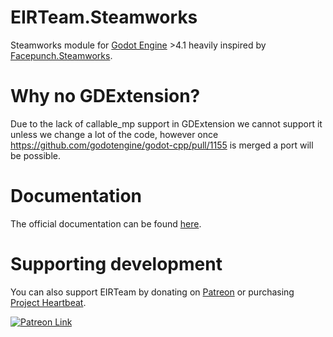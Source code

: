 # EIRTeam.Steamworks

Steamworks module for [Godot Engine](https://godotengine.org) >4.1 heavily inspired by [Facepunch.Steamworks](https://github.com/Facepunch/Facepunch.Steamworks).

# Why no GDExtension?

Due to the lack of callable_mp support in GDExtension we cannot support it unless we change a lot of the code, however once https://github.com/godotengine/godot-cpp/pull/1155 is merged a port will be possible.

# Documentation

The official documentation can be found [here](https://eirteam-docs.readthedocs.io/en/latest/documentation/steamworks/steamworks_getting_started.html).

# Supporting development

You can also support EIRTeam by donating on [Patreon] or purchasing [Project Heartbeat](https://store.steampowered.com/app/1216230/Project_Heartbeat/).

<a href="https://www.patreon.com/EIRTeam" target="_blank">
  <img alt="Patreon Link" src="img/patreon_support.png">
</a>

[Patreon]: https://www.patreon.com/EIRTeam
